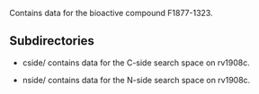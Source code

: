 Contains data for the bioactive compound F1877-1323.

## Subdirectories

- cside/ contains data for the C-side search space on rv1908c.

- nside/ contains data for the N-side search space on rv1908c.

